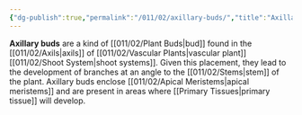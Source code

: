 ```yaml
---
{"dg-publish":true,"permalink":"/011/02/axillary-buds/","title":"Axillary Buds","tags":["BIOL412"],"created":"2024-09-26T13:45:04.067-07:00","updated":"2024-09-26T15:03:20.475-07:00"}
---
```


**Axillary buds** are a kind of [[011/02/Plant Buds\|bud]] found in the [[011/02/Axils\|axils]] of [[011/02/Vascular Plants\|vascular plant]] [[011/02/Shoot System\|shoot systems]]. Given this placement, they lead to the development of branches at an angle to the [[011/02/Stems\|stem]] of the plant. Axillary buds enclose [[011/02/Apical Meristems\|apical meristems]] and are present in areas where [[Primary Tissues\|primary tissue]] will develop.